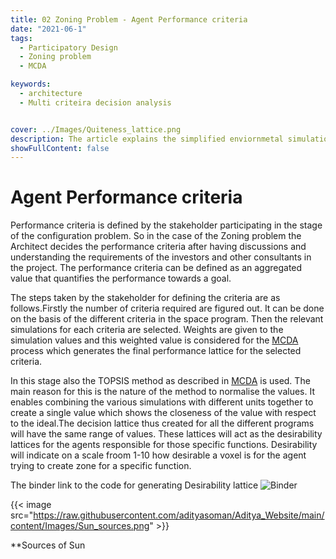 ```yaml
---
title: 02 Zoning Problem - Agent Performance criteria
date: "2021-06-1"
tags:
  - Participatory Design
  - Zoning problem 
  - MCDA

keywords:
  - architecture
  - Multi criteira decision analysis


cover: ../Images/Quiteness_lattice.png
description: The article explains the simplified enviornmetal simulations done for generating a base for decision making. 
showFullContent: false
---
```

# Agent Performance criteria

Performance criteria is defined by the stakeholder participating in the stage of the configuration problem. So in the case of the Zoning problem the Architect decides the performance criteria after having discussions and understanding the requirements of the investors and other consultants in the project. The performance criteria can be defined as an aggregated value that quantifies the performance towards a goal.


The steps taken by the stakeholder for defining the criteria are as follows.Firstly the number of criteria required are figured out. It can be done on the basis of the different criteria in the space program. Then the relevant simulations for each criteria are selected. Weights are given to the simulation values and this weighted value is considered for the [MCDA](/posts/MCDA) process which generates the final performance lattice for the selected criteria.


In this stage also the TOPSIS method as described in [MCDA](/posts/MCDA) is used. The main reason for this is the nature of the method to normalise the values. It enables combining the various simulations with different units together to create a single value which shows the closeness of the value with respect to the ideal.The decision lattice thus created for all the different programs will have the same range of values. These lattices will act as the desirability lattices for the agents responsible for those specific functions. Desirability will indicate on a scale froom 1-10 how desirable a voxel is for the agent trying to create zone for a specific function.

The binder link to the code for generating Desirability lattice  ![Binder](https://mybinder.org/badge_logo.svg)



{{< image src="https://raw.githubusercontent.com/adityasoman/Aditya_Website/main/content/Images/Sun_sources.png" >}}

**Sources of Sun
